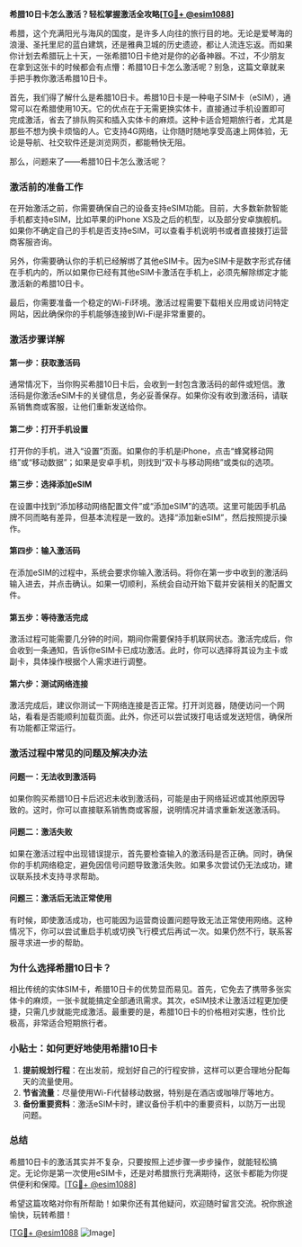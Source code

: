 **希腊10日卡怎么激活？轻松掌握激活全攻略[[TG💪+ @esim1088](https://t.me/s/esim1088)]**

希腊，这个充满阳光与海风的国度，是许多人向往的旅行目的地。无论是爱琴海的浪漫、圣托里尼的蓝白建筑，还是雅典卫城的历史遗迹，都让人流连忘返。而如果你计划去希腊玩上十天，一张希腊10日卡绝对是你的必备神器。不过，不少朋友在拿到这张卡的时候都会有点懵：希腊10日卡怎么激活呢？别急，这篇文章就来手把手教你激活希腊10日卡。

首先，我们得了解什么是希腊10日卡。希腊10日卡是一种电子SIM卡（eSIM），通常可以在希腊使用10天。它的优点在于无需更换实体卡，直接通过手机设置即可完成激活，省去了排队购买和插入实体卡的麻烦。这种卡适合短期旅行者，尤其是那些不想为换卡烦恼的人。它支持4G网络，让你随时随地享受高速上网体验，无论是导航、社交软件还是浏览网页，都能畅快无阻。

那么，问题来了——希腊10日卡怎么激活呢？

### **激活前的准备工作**

在开始激活之前，你需要确保自己的设备支持eSIM功能。目前，大多数新款智能手机都支持eSIM，比如苹果的iPhone XS及之后的机型，以及部分安卓旗舰机。如果你不确定自己的手机是否支持eSIM，可以查看手机说明书或者直接拨打运营商客服咨询。

另外，你需要确认你的手机已经解绑了其他eSIM卡。因为eSIM卡是数字形式存储在手机内的，所以如果你已经有其他eSIM卡激活在手机上，必须先解除绑定才能激活新的希腊10日卡。

最后，你需要准备一个稳定的Wi-Fi环境。激活过程需要下载相关应用或访问特定网站，因此确保你的手机能够连接到Wi-Fi是非常重要的。

### **激活步骤详解**

#### **第一步：获取激活码**
通常情况下，当你购买希腊10日卡后，会收到一封包含激活码的邮件或短信。激活码是你激活eSIM卡的关键信息，务必妥善保存。如果你没有收到激活码，请联系销售商或客服，让他们重新发送给你。

#### **第二步：打开手机设置**
打开你的手机，进入“设置”页面。如果你的手机是iPhone，点击“蜂窝移动网络”或“移动数据”；如果是安卓手机，则找到“双卡与移动网络”或类似的选项。

#### **第三步：选择添加eSIM**
在设置中找到“添加移动网络配置文件”或“添加eSIM”的选项。这里可能因手机品牌不同而略有差异，但基本流程是一致的。选择“添加新eSIM”，然后按照提示操作。

#### **第四步：输入激活码**
在添加eSIM的过程中，系统会要求你输入激活码。将你在第一步中收到的激活码输入进去，并点击确认。如果一切顺利，系统会自动开始下载并安装相关的配置文件。

#### **第五步：等待激活完成**
激活过程可能需要几分钟的时间，期间你需要保持手机联网状态。激活完成后，你会收到一条通知，告诉你eSIM卡已成功激活。此时，你可以选择将其设为主卡或副卡，具体操作根据个人需求进行调整。

#### **第六步：测试网络连接**
激活完成后，建议你测试一下网络连接是否正常。打开浏览器，随便访问一个网站，看看是否能顺利加载页面。此外，你还可以尝试拨打电话或发送短信，确保所有功能都正常运行。

### **激活过程中常见的问题及解决办法**

#### **问题一：无法收到激活码**
如果你购买希腊10日卡后迟迟未收到激活码，可能是由于网络延迟或其他原因导致的。这时，你可以直接联系销售商或客服，说明情况并请求重新发送激活码。

#### **问题二：激活失败**
如果在激活过程中出现错误提示，首先要检查输入的激活码是否正确。同时，确保你的手机网络稳定，避免因信号问题导致激活失败。如果多次尝试仍无法成功，建议联系技术支持寻求帮助。

#### **问题三：激活后无法正常使用**
有时候，即使激活成功，也可能因为运营商设置问题导致无法正常使用网络。这种情况下，你可以尝试重启手机或切换飞行模式后再试一次。如果仍然不行，联系客服寻求进一步的帮助。

### **为什么选择希腊10日卡？**

相比传统的实体SIM卡，希腊10日卡的优势显而易见。首先，它免去了携带多张实体卡的麻烦，一张卡就能搞定全部通讯需求。其次，eSIM技术让激活过程更加便捷，只需几步就能完成激活。最重要的是，希腊10日卡的价格相对实惠，性价比极高，非常适合短期旅行者。

### **小贴士：如何更好地使用希腊10日卡**

1. **提前规划行程**：在出发前，规划好自己的行程安排，这样可以更合理地分配每天的流量使用。
2. **节省流量**：尽量使用Wi-Fi代替移动数据，特别是在酒店或咖啡厅等地方。
3. **备份重要资料**：激活eSIM卡时，建议备份手机中的重要资料，以防万一出现问题。

### **总结**

希腊10日卡的激活其实并不复杂，只要按照上述步骤一步步操作，就能轻松搞定。无论你是第一次使用eSIM卡，还是对希腊旅行充满期待，这张卡都能为你提供便利和保障。[[TG💪+ @esim1088](https://t.me/s/esim1088)] 

希望这篇攻略对你有所帮助！如果你还有其他疑问，欢迎随时留言交流。祝你旅途愉快，玩转希腊！

[[TG💪+ @esim1088](https://t.me/s/esim1088) ![Image](https://i.postimg.cc/4NQfJmqS/Snipaste-2025-05-13-00-14-12.png)]